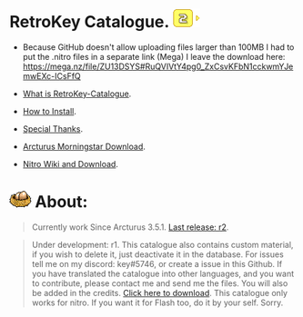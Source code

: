 # RetroKey Catalogue. <img src="https://raw.githubusercontent.com/Wulles/eyethatseeseverything/master/number/2_hi.gif">

* Because GitHub doesn't allow uploading files larger than 100MB I had to put the .nitro files in a separate link (Mega) I leave the download here: https://mega.nz/file/ZU13DSYS#RuQVIVtY4pg0_ZxCsvKFbN1cckwmYJemwEXc-ICsFfQ

* [What is RetroKey-Catalogue](https://github.com/retrokey/RetroKey-Catalogue/wiki/What-is-RetroKey-Catalogue).
* [How to Install](https://github.com/retrokey/RetroKey-Catalogue/wiki/How-to-Install).
* [Special Thanks](https://github.com/retrokey/RetroKey-Catalogue/wiki/Special-thanks).
* [Arcturus Morningstar Download](https://git.openhabbo.org/krews/Morningstar).
* [Nitro Wiki and Download](https://github.com/billsonnn/nitro-react/wiki).

# <img src="https://raw.githubusercontent.com/Wulles/eyethatseeseverything/master/tonestroom_big.gif"> About:

> Currently work Since Arcturus 3.5.1.
> [Last release: r2](https://github.com/Key/retrokey-catalogue/releases/tag/r2).

> Under development: r1.
> This catalogue also contains custom material, if you wish to delete it, just deactivate it in the database.
> For issues tell me on my discord: key#5746, or create a issue in this Github.
> If you have translated the catalogue into other languages, and you want to contribute, please contact me and send me the files. You will also be added in the credits.
> [Click here to download](https://bit.ly/Retro-Catalogue).
> This catalogue only works for nitro. If you want it for Flash too, do it by your self. Sorry.

